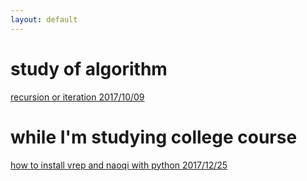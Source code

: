 ```yaml
---
layout: default
---
```

# study of algorithm 
[recursion or iteration 2017/10/09](article/algorithm/recursion-or-iteration)
# while I'm studying college course
[how to install vrep and naoqi with python 2017/12/25](article/college_course/install_vrep_and_naoqi)
